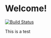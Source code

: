 # Welcome!

[![Build Status](https://travis-ci.org/scottt4/JITA/jobs/305326183/config)](https://travis-ci.org/scottt4/JITA/jobs/305326183/config)

This is a test
